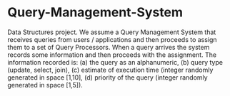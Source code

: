 # Query-Management-System
Data Structures project.
We assume a Query Management System that receives queries from users / applications and then proceeds to assign them to a set of Query Processors. When a query arrives the system records some information and then proceeds with the assignment. The information recorded is: (a) the query as an alphanumeric, (b) query type (update, select, join), (c) estimate of execution time (integer randomly generated in space [1,10], (d) priority of the query (integer randomly generated in space [1,5]).
